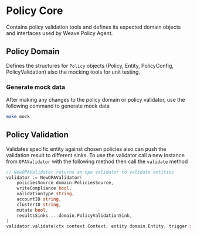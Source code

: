 # Policy Core

Contains policy validation tools and defines its expected domain objects and interfaces used by Weave Policy Agent.

## Policy Domain

Defines the structures for `Policy` objects (Policy, Entity, PolicyConfig, PolicyValidation) also the mocking tools for unit testing.

### Generate mock data

After making any changes to the policy domain or policy validator, use the following command to generate mock data

```bash
make mock
```

## Policy Validation

Validates specific entity against chosen policies also can push the validation result to different sinks. To use the validator call a new instance from `OPAValidator` with the following method then call the `validate` method

```go
// NewOPAValidator returns an opa validator to validate entities
validator := NewOPAValidator(
	policiesSource domain.PoliciesSource,
	writeCompliance bool,
	validationType string,
	accountID string,
	clusterID string,
	mutate bool,
	resultsSinks ...domain.PolicyValidationSink,
)
validator.validate(ctx context.Context, entity domain.Entity, trigger string)
```
